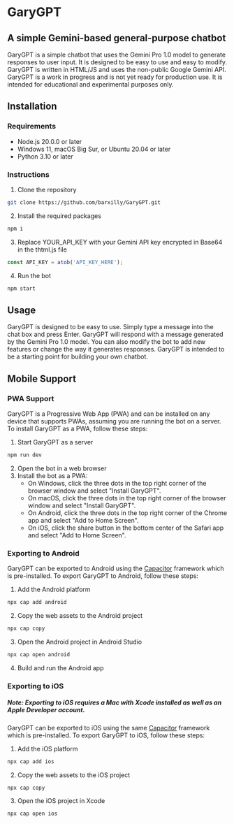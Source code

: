 # GaryGPT
## A simple Gemini-based general-purpose chatbot
GaryGPT is a simple chatbot that uses the Gemini Pro 1.0 model to generate responses to user input. It is designed to be easy to use and easy to modify. GaryGPT is written in HTML/JS and uses the non-public Google Gemini API. GaryGPT is a work in progress and is not yet ready for production use. It is intended for educational and experimental purposes only.
## Installation
### Requirements
- Node.js 20.0.0 or later
- Windows 11, macOS Big Sur, or Ubuntu 20.04 or later
- Python 3.10 or later
### Instructions
1. Clone the repository
```bash
git clone https://github.com/barxilly/GaryGPT.git
```
2. Install the required packages
```bash
npm i
```
3. Replace YOUR_API_KEY with your Gemini API key encrypted in Base64 in the thtml.js file
```javascript
const API_KEY = atob('API_KEY_HERE');
```
4. Run the bot
```bash
npm start
```
## Usage
GaryGPT is designed to be easy to use. Simply type a message into the chat box and press Enter. GaryGPT will respond with a message generated by the Gemini Pro 1.0 model. You can also modify the bot to add new features or change the way it generates responses. GaryGPT is intended to be a starting point for building your own chatbot.
## Mobile Support
### PWA Support
GaryGPT is a Progressive Web App (PWA) and can be installed on any device that supports PWAs, assuming you are running the bot on a server. To install GaryGPT as a PWA, follow these steps:
1. Start GaryGPT as a server
```bash
npm run dev
```
2. Open the bot in a web browser
3. Install the bot as a PWA:
    - On Windows, click the three dots in the top right corner of the browser window and select "Install GaryGPT".
    - On macOS, click the three dots in the top right corner of the browser window and select "Install GaryGPT".
    - On Android, click the three dots in the top right corner of the Chrome app and select "Add to Home Screen".
    - On iOS, click the share button in the bottom center of the Safari app and select "Add to Home Screen".
### Exporting to Android
GaryGPT can be exported to Android using the [Capacitor](https://capacitorjs.com/) framework which is pre-installed. To export GaryGPT to Android, follow these steps:
1. Add the Android platform
```bash
npx cap add android
```
2. Copy the web assets to the Android project
```bash
npx cap copy
```
3. Open the Android project in Android Studio
```bash
npx cap open android
```
4. Build and run the Android app

### Exporting to iOS
##### Note: Exporting to iOS requires a Mac with Xcode installed as well as an Apple Developer account.
GaryGPT can be exported to iOS using the same [Capacitor](https://capacitorjs.com/) framework which is pre-installed. To export GaryGPT to iOS, follow these steps:
1. Add the iOS platform
```bash
npx cap add ios
```
2. Copy the web assets to the iOS project
```bash
npx cap copy
```
3. Open the iOS project in Xcode
```bash
npx cap open ios
```
